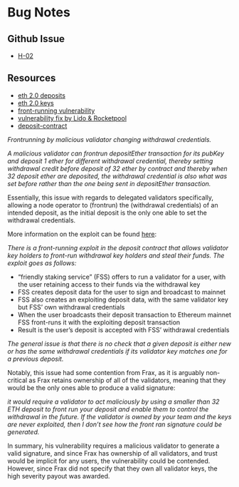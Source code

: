 # Bug Notes

## Github Issue
- [H-02](https://github.com/code-423n4/2022-09-frax-findings/issues/81)

## Resources

- [eth 2.0 deposits](https://kb.beaconcha.in/ethereum-2.0-depositing)
- [eth 2.0 keys](https://kb.beaconcha.in/ethereum-2-keys)
- [front-running vulnerability](https://research.lido.fi/t/mitigations-for-deposit-front-running-vulnerability/1239)
- [vulnerability fix by Lido & Rocketpool](https://medium.com/immunefi/rocketpool-lido-frontrunning-bug-fix-postmortem-e701f26d7971)
- [deposit-contract](https://github.com/ethereum/consensus-specs/blob/dev/solidity_deposit_contract/deposit_contract.sol)

*Frontrunning by malicious validator changing withdrawal credentials.*
<br>

*A malicious validator can frontrun depositEther transaction for its pubKey and deposit 1 ether for different withdrawal credential, thereby setting withdrawal credit before deposit of 32 ether by contract and thereby when 32 deposit ether are deposited, the withdrawal credential is also what was set before rather than the one being sent in depositEther transaction.*
<br>

Essentially, this issue with regards to delegated validators specifically, allowing a node operator to (frontrun) the (withdrawal credentials) of an intended deposit, as the initial deposit is the only one able to set the withdrawal credentials.

More information on the exploit can be found [here](https://ethresear.ch/t/deposit-contract-exploit/6528):
<br>

*There is a front-running exploit in the deposit contract that allows validator key holders to front-run withdrawal key holders and steal their funds. The exploit goes as follows:*

- “friendly staking service” (FSS) offers to run a validator for a user, with the user retaining access to their funds via the withdrawal key
- FSS creates deposit data for the user to sign and broadcast to mainnet
- FSS also creates an exploiting deposit data, with the same validator key but FSS’ own withdrawal credentials
- When the user broadcasts their deposit transaction to Ethereum mainnet FSS front-runs it with the exploiting deposit transaction
- Result is the user’s deposit is accepted with FSS’ withdrawal credentials

*The general issue is that there is no check that a given deposit is either new or has the same withdrawal credentials if its validator key matches one for a previous deposit.*
<br>

Notably, this issue had some contention from Frax, as it is arguably non-critical as Frax retains ownership of all of the validators, meaning that they would be the only ones able to produce a valid signature:
<br>

*it would require a validator to act maliciously by using a smaller than 32 ETH deposit to front run your deposit and enable them to control the withdrawal in the future. If the validator is owned by your team and the keys are never exploited, then I don’t see how the front ran signature could be generated.*

In summary, his vulnerability requires a malicious validator to generate a valid signature, and since Frax has ownership of all validators, and trust would be implicit for any users, the vulnerability could be contended. However, since Frax did not specify that they own all validator keys, the high severity payout was awarded.
